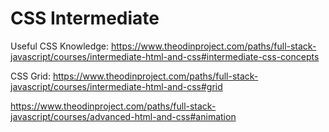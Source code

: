 # CSS Intermediate

Useful CSS Knowledge: https://www.theodinproject.com/paths/full-stack-javascript/courses/intermediate-html-and-css#intermediate-css-concepts

CSS Grid: https://www.theodinproject.com/paths/full-stack-javascript/courses/intermediate-html-and-css#grid

https://www.theodinproject.com/paths/full-stack-javascript/courses/advanced-html-and-css#animation

